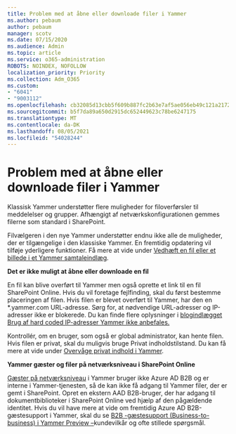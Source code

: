 ```yaml
---
title: Problem med at åbne eller downloade filer i Yammer
ms.author: pebaum
author: pebaum
manager: scotv
ms.date: 07/15/2020
ms.audience: Admin
ms.topic: article
ms.service: o365-administration
ROBOTS: NOINDEX, NOFOLLOW
localization_priority: Priority
ms.collection: Adm_O365
ms.custom:
- "6041"
- "9003112"
ms.openlocfilehash: cb32085d13cbb5f609b887fc2b63e7af5ae056eb49c121a21722a147c67e30d8
ms.sourcegitcommit: b5f7da89a650d2915dc652449623c78be6247175
ms.translationtype: MT
ms.contentlocale: da-DK
ms.lasthandoff: 08/05/2021
ms.locfileid: "54028244"
---
```

# <a name="issue-opening-or-downloading-files-in-yammer"></a>Problem med at åbne eller downloade filer i Yammer

Klassisk Yammer understøtter flere muligheder for filoverførsler til meddelelser og grupper. Afhængigt af netværkskonfigurationen gemmes filerne som standard i SharePoint.

Filvælgeren i den nye Yammer understøtter endnu ikke alle de muligheder, der er tilgængelige i den klassiske Yammer. En fremtidig opdatering vil tilføje yderligere funktioner. Få mere at vide under [Vedhæft en fil eller et billede i et Yammer samtaleindlæg](https://support.microsoft.com/office/attach-a-file-or-image-to-a-yammer-conversation-post-8d2d17f7-8f37-4535-961e-518d751be7e8).

**Det er ikke muligt at åbne eller downloade en fil**  

En fil kan blive overført til Yammer men også oprette et link til en fil SharePoint Online. Hvis du vil foretage fejlfinding, skal du først bestemme placeringen af filen. Hvis filen er blevet overført til Yammer, har den en *.yammer.com URL-adresse. Sørg for, at nødvendige URL-adresser og IP-adresser ikke er blokerede. Du kan finde flere oplysninger i [blogindlægget Brug af hard coded IP-adresser Yammer ikke anbefales.](https://techcommunity.microsoft.com/t5/yammer-blog/using-hard-coded-ip-addresses-for-yammer-is-not-recommended/ba-p/276592)

Kontrollér, om en bruger, som også er global administrator, kan hente filen. Hvis filen er privat, skal du muligvis bruge Privat indholdstilstand. Du kan få mere at vide under [Overvåge privat indhold i Yammer](https://docs.microsoft.com/yammer/manage-security-and-compliance/monitor-private-content).  

**Yammer gæster og filer på netværksniveau i SharePoint Online**  

[Gæster på netværksniveau](https://docs.microsoft.com/yammer/manage-yammer-users/add-block-or-remove-users#invite-guests) i Yammer bruger ikke Azure AD B2B og er interne i Yammer-tjenesten, så de kan ikke få adgang til Yammer filer, der er gemt i SharePoint. Opret en ekstern AAD B2B-bruger, der har adgang til dokumentbiblioteker i SharePoint Online ved hjælp af den pågældende identitet. Hvis du vil have mere at vide om fremtidig Azure AD B2B-gæstesupport i Yammer, skal du se [B2B -gæstesupport (Business-to-business) i Yammer Preview –](https://docs.microsoft.com/yammer/get-started-with-yammer/azure-ad-b2b-guests-yammer)kundevilkår og ofte stillede spørgsmål.